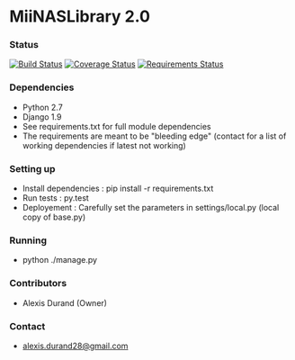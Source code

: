 # MiiNASLibrary 2.0 #

### Status ###
[![Build Status](https://travis-ci.org/MiiRaGe/miilibrary.svg?branch=master)](https://travis-ci.org/MiiRaGe/miilibrary)
[![Coverage Status](https://coveralls.io/repos/MiiRaGe/miilibrary/badge.svg?branch=master&service=github)](https://coveralls.io/github/MiiRaGe/miilibrary?branch=master)
[![Requirements Status](https://requires.io/github/MiiRaGe/miilibrary/requirements.svg?branch=master)](https://requires.io/github/MiiRaGe/miilibrary/requirements/?branch=master)
### Dependencies ###

* Python 2.7
* Django 1.9
* See requirements.txt for full module dependencies
* The requirements are meant to be "bleeding edge" (contact for a list of working dependencies if latest not working)

### Setting up ###

* Install dependencies : pip install -r requirements.txt
* Run tests : py.test
* Deployement : Carefully set the parameters in settings/local.py (local copy of base.py)

### Running ###

* python ./manage.py

### Contributors ###

* Alexis Durand (Owner)

### Contact ###

* alexis.durand28@gmail.com
